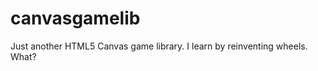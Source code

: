 canvasgamelib
=============

Just another HTML5 Canvas game library. I learn by reinventing wheels. What?
